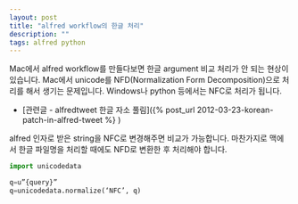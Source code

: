 ```yaml
---
layout: post
title: "alfred workflow의 한글 처리"
description: ""
tags: alfred python
---
```


Mac에서 alfred workflow를 만들다보면 한글 argument 비교 처리가 안 되는 현상이 있습니다. Mac에서
unicode를 NFD(Normalization Form Decomposition)으로 처리를 해서 생기는 문제입니다. Windows나 python
등에서는 NFC로 처리가 됩니다.

- [관련글 - alfredtweet 한글 자소 풀림]({% post_url 2012-03-23-korean-patch-in-alfred-tweet %} )

alfred 인자로 받은 string을 NFC로 변경해주면 비교가 가능합니다. 마찬가지로 맥에서 한글 파일명을
처리할 때에도 NFD로 변환한 후 처리해야 합니다. 

```py
import unicodedata

q=u”{query}”
q=unicodedata.normalize(‘NFC’, q)
```

